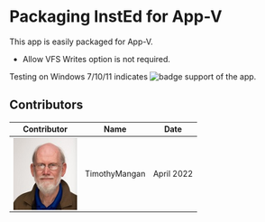 # Packaging InstEd for App-V

This app is easily packaged for App-V.

* Allow VFS Writes option is not required.

Testing on Windows 7/10/11 indicates  ![badge](https://img.shields.io/badge/-Full%20Fidelity-brightgreen?style=for-the-badge) support of the app.


## Contributors

| Contributor | Name | Date |
|----|----|----|
| [<img src="/media/Contributors/TimMangan.jpg" align="left" Height="128" />](/media/Contributors/TimMangan.jpg) | TimothyMangan | April 2022 |

